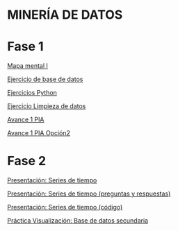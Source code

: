 # MINERÍA DE DATOS

# Fase 1

[Mapa mental I](https://github.com/normaisabel/Mineria-de-datos/blob/main/MapaMental_1_%7B1941443%7D.pdf)

[Ejercicio de base de datos](https://github.com/JisbethDiaz/FCFM_Miner-a_de_Datos/blob/Miner%C3%ADa-de-datos/Equipo_4-Ejercicio%20base%20de%20datos.pdf)

[Ejercicios Python](https://github.com/normaisabel/Mineria-de-datos/blob/main/Ej_Python_1941443.ipynb)

[Ejercicio Limpieza de datos](https://github.com/mayorga09/Mineria_de_Datos/blob/main/Ej_Limpieza_Equipo4.ipynb)

[Avance 1 PIA](https://github.com/LindaRequenes/Mineria_de_datos/blob/main/Avance1_PIA_Equipo4.ipynb)

[Avance 1 PIA Opción2](https://github.com/JisbethDiaz/FCFM_Miner-a_de_Datos/blob/Miner%C3%ADa-de-datos/Avance1_PIA(Op_2)_Equipo4.ipynb)

# Fase 2

[Presentación: Series de tiempo](https://github.com/JisbethDiaz/FCFM_Miner-a_de_Datos/blob/Miner%C3%ADa-de-datos/Presentaci%C3%B3n_SeriesdeTiempo_Equipo4.pdf)

[Presentación: Series de tiempo (preguntas y respuestas)](https://github.com/JisbethDiaz/FCFM_Miner-a_de_Datos/blob/Miner%C3%ADa-de-datos/Presentaci%C3%B3n_SeriesdeTiempo_Equipo4%20(respuestas%20a%20preguntas).pdf)

[Presentación: Series de tiempo (código)](https://github.com/mayorga09/Mineria_de_Datos/blob/main/Programa_Presentaci%C3%B3n.ipynb)

[Práctica Visualización: Base de datos secundaria](https://github.com/normaisabel/Mineria-de-datos/blob/main/Visualizacion_Base2.ipynb)
